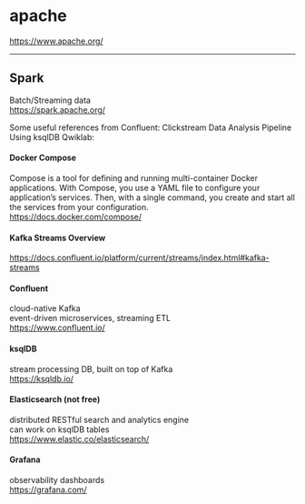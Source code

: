 # apache
https://www.apache.org/

<hr>

## Spark

Batch/Streaming data<br>
https://spark.apache.org/

Some useful references from Confluent: Clickstream Data Analysis Pipeline Using ksqlDB Qwiklab: <br>

#### Docker Compose
Compose is a tool for defining and running multi-container Docker applications. With Compose, you use a YAML file to configure your application’s services. Then, with a single command, you create and start all the services from your configuration.<br>
https://docs.docker.com/compose/

#### Kafka Streams Overview <br>
https://docs.confluent.io/platform/current/streams/index.html#kafka-streams

#### Confluent
cloud-native Kafka <br>
event-driven microservices, streaming ETL <br>
https://www.confluent.io/

#### ksqlDB
stream processing DB, built on top of Kafka <br>
https://ksqldb.io/

#### Elasticsearch (not free)
distributed RESTful search and analytics engine <br>
can work on ksqlDB tables <br>
https://www.elastic.co/elasticsearch/

#### Grafana
observability dashboards <br>
https://grafana.com/
